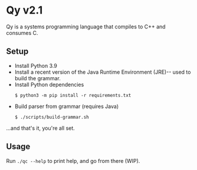 # Qy v2.1

Qy is a systems programming language that compiles to C++ and consumes C.

## Setup

- Install Python 3.9
- Install a recent version of the Java Runtime Environment (JRE)-- used to build the grammar.
- Install Python dependencies
    ```
    $ python3 -m pip install -r requirements.txt
    ```
- Build parser from grammar (requires Java)
    ```
    $ ./scripts/build-grammar.sh
    ```
  
...and that's it, you're all set.

## Usage

Run `./qc --help` to print help, and go from there (WIP).
